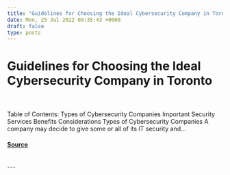 ```yaml
---
title: "Guidelines for Choosing the Ideal Cybersecurity Company in Toronto"
date: Mon, 25 Jul 2022 09:35:43 +0000
draft: false
type: posts
---
```

# Guidelines for Choosing the Ideal Cybersecurity Company in Toronto

<br/>

<br/>
Table of Contents: Types of Cybersecurity Companies Important Security Services Benefits Considerations Types of Cybersecurity Companies A company may decide to give some or all of its IT security and...

#### [Source](https://cyberhunter.solutions/guidelines-for-choosing-the-ideal-cybersecurity-company-in-toronto/)

<br/>
---
